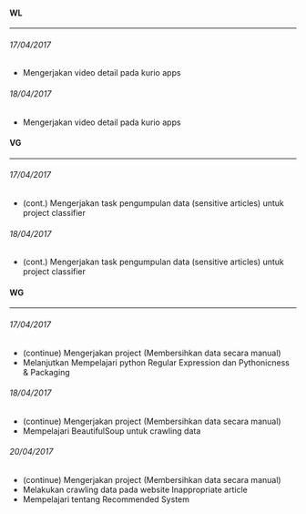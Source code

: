 #### WL
---
###### 17/04/2017
* Mengerjakan video detail pada kurio apps

###### 18/04/2017
* Mengerjakan video detail pada kurio apps


#### VG
---
###### 17/04/2017
* (cont.) Mengerjakan task pengumpulan data (sensitive articles) untuk project classifier

###### 18/04/2017
* (cont.) Mengerjakan task pengumpulan data (sensitive articles) untuk project classifier

#### WG
---
###### 17/04/2017
* (continue) Mengerjakan project (Membersihkan data secara manual)
* Melanjutkan Mempelajari python Regular Expression dan Pythonicness & Packaging

###### 18/04/2017
* (continue) Mengerjakan project (Membersihkan data secara manual)
* Mempelajari BeautifulSoup untuk crawling data

###### 20/04/2017
* (continue) Mengerjakan project (Membersihkan data secara manual)
* Melakukan crawling data pada website Inappropriate article
* Mempelajari tentang Recommended System

